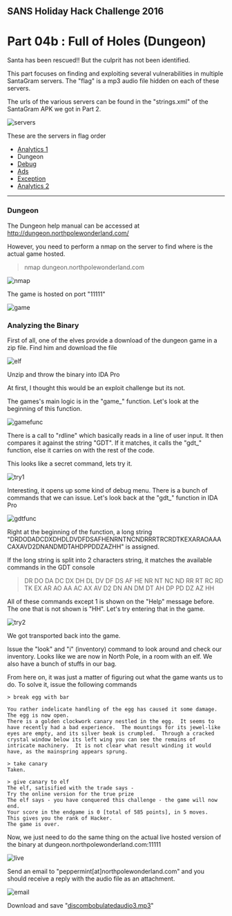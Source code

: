 ## SANS Holiday Hack Challenge 2016
# Part 04b : Full of Holes (Dungeon)

Santa has been rescued!! But the culprit has not been identified.

This part focuses on finding and exploiting several vulnerabilities in multiple SantaGram servers. The "flag" is a mp3 audio file hidden on each of these servers.

The urls of the various servers can be found in the "strings.xml" of the SantaGram APK we got in Part 2.

![servers](../04a/img/01.png)

These are the servers in flag order
- [Analytics 1](../04a/#analytics-1)
- Dungeon
- [Debug](../04c/#debug)
- [Ads](../04d/#ads)
- [Exception](../04e/#exception)
- [Analytics 2](../04f/#analytics-2)

---

### Dungeon

The Dungeon help manual can be accessed at http://dungeon.northpolewonderland.com/

However, you need to perform a nmap on the server to find where is the actual game hosted.

> nmap dungeon.northpolewonderland.com

![nmap](img/01.png)

The game is hosted on port "11111"

![game](img/02.png)

### Analyzing the Binary

First of all, one of the elves provide a download of the dungeon game in a zip file. Find him and download the file

![elf](img/03.png)

Unzip and throw the binary into IDA Pro

At first, I thought this would be an exploit challenge but its not.

The games's main logic is in the "game_" function. Let's look at the beginning of this function.

![gamefunc](img/04.png)

There is a call to "rdline" which basically reads in a line of user input. It then compares it against the string "GDT". If it matches, it calls the "gdt_" function, else it carries on with the rest of the code.

This looks like a secret command, lets try it.

![try1](img/05.png)

Interesting, it opens up some kind of debug menu. There is a bunch of commands that we can issue. Let's look back at the "gdt_" function in IDA Pro

![gdtfunc](img/06.png)

Right at the beginning of the function, a long string "DRDODADCDXDHDLDVDFDSAFHENRNTNCNDRRRTRCRDTKEXARAOAAACAXAVD2DNANDMDTAHDPPDDZAZHH" is assigned. 

If the long string is split into 2 characters string, it matches the available commands in the GDT console

> DR DO DA DC DX DH DL DV DF DS AF HE NR NT NC ND RR RT RC RD TK EX AR AO AA AC AX AV D2 DN AN DM DT AH DP PD DZ AZ HH

All of these commands except 1 is shown on the "Help" message before. The one that is not shown is "HH". Let's try entering that in the game.

![try2](img/07.png)

We got transported back into the game.

Issue the "look" and "i" (inventory) command to look around and check our inventory. Looks like we are now in North Pole, in a room with an elf. We also have a bunch of stuffs in our bag.

From here on, it was just a matter of figuring out what the game wants us to do. To solve it, issue the following commands

```
> break egg with bar

You rather indelicate handling of the egg has caused it some damage.
The egg is now open.
There is a golden clockwork canary nestled in the egg.  It seems to
have recently had a bad experience.  The mountings for its jewel-like
eyes are empty, and its silver beak is crumpled.  Through a cracked
crystal window below its left wing you can see the remains of
intricate machinery.  It is not clear what result winding it would
have, as the mainspring appears sprung.

> take canary
Taken.

> give canary to elf
The elf, satisified with the trade says - 
Try the online version for the true prize
The elf says - you have conquered this challenge - the game will now end.
Your score in the endgame is 0 [total of 585 points], in 5 moves.
This gives you the rank of Hacker.
The game is over.
```

Now, we just need to do the same thing on the actual live hosted version of the binary at dungeon.northpolewonderland.com:11111

![live](img/08.png)

Send an email to "peppermint[at]northpolewonderland.com" and you should receive a reply with the audio file as an attachment.

![email](img/09.png)

Download and save "[discombobulatedaudio3.mp3](../05/discombobulatedaudio3.mp3)"